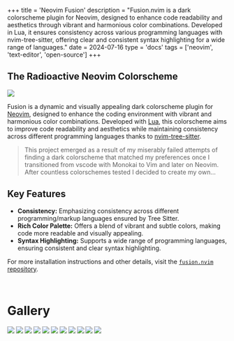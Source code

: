+++
title = 'Neovim Fusion'
description = "Fusion.nvim is a dark colorscheme plugin for Neovim, designed to enhance code readability and aesthetics through vibrant and harmonious color combinations. Developed in Lua, it ensures consistency across various programming languages with nvim-tree-sitter, offering clear and consistent syntax highlighting for a wide range of languages."
date = 2024-07-16
type = 'docs'
tags = ['neovim', 'text-editor', 'open-source']
+++

## The Radioactive Neovim Colorscheme

![](cover.png)

Fusion is a dynamic and visually appealing dark colorscheme plugin for [Neovim](https://neovim.io/), designed to enhance the coding environment with vibrant and harmonious color combinations. Developed with [Lua](https://www.lua.org/), this colorscheme aims to improve code readability and aesthetics while maintaining consistency across different programming languages thanks to [nvim-tree-sitter](https://github.com/nvim-treesitter/nvim-treesitter).

> This project emerged as a result of my miserably failed attempts of finding a dark colorscheme that matched my preferences once I transitioned from vscode with Monokai to Vim and later on Neovim. After countless colorschemes tested I decided to create my own...

## Key Features

- **Consistency:** Emphasizing consistency across different programming/markup languages ensured by Tree Sitter.
- **Rich Color Palette:** Offers a blend of vibrant and subtle colors, making code more readable and visually appealing.
- **Syntax Highlighting:** Supports a wide range of programming languages, ensuring consistent and clear syntax highlighting.

For more installation instructions and other details, visit the [`fusion.nvim` repository](https://github.com/lfenzo/fusion.nvim).

<br>

# Gallery

![](python1.png)
![](python2.png)
![](c1.png)
![](c2.png)
![](c3.png)
![](go1.png)
![](go2.png)
![](javascript.png)
![](makefile.png)
![](markdown.png)
![](rst.png)
